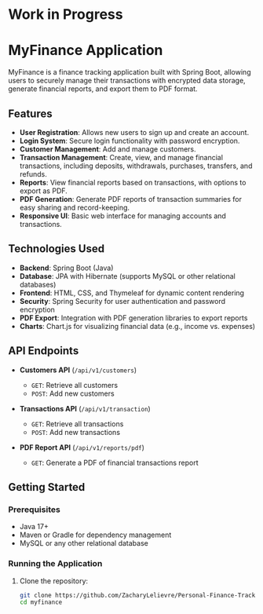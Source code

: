 # Work in Progress
# MyFinance Application

MyFinance is a finance tracking application built with Spring Boot, allowing users to securely manage their transactions with encrypted data storage, generate financial reports, and export them to PDF format.

## Features

- **User Registration**: Allows new users to sign up and create an account.
- **Login System**: Secure login functionality with password encryption.
- **Customer Management**: Add and manage customers.
- **Transaction Management**: Create, view, and manage financial transactions, including deposits, withdrawals, purchases, transfers, and refunds.
- **Reports**: View financial reports based on transactions, with options to export as PDF.
- **PDF Generation**: Generate PDF reports of transaction summaries for easy sharing and record-keeping.
- **Responsive UI**: Basic web interface for managing accounts and transactions.

## Technologies Used

- **Backend**: Spring Boot (Java)
- **Database**: JPA with Hibernate (supports MySQL or other relational databases)
- **Frontend**: HTML, CSS, and Thymeleaf for dynamic content rendering
- **Security**: Spring Security for user authentication and password encryption
- **PDF Export**: Integration with PDF generation libraries to export reports
- **Charts**: Chart.js for visualizing financial data (e.g., income vs. expenses)

## API Endpoints

- **Customers API** (`/api/v1/customers`)
  - `GET`: Retrieve all customers
  - `POST`: Add new customers

- **Transactions API** (`/api/v1/transaction`)
  - `GET`: Retrieve all transactions
  - `POST`: Add new transactions

- **PDF Report API** (`/api/v1/reports/pdf`)
  - `GET`: Generate a PDF of financial transactions report

## Getting Started

### Prerequisites

- Java 17+
- Maven or Gradle for dependency management
- MySQL or any other relational database

### Running the Application

1. Clone the repository:
   ```bash
   git clone https://github.com/ZacharyLelievre/Personal-Finance-Tracker.git
   cd myfinance
